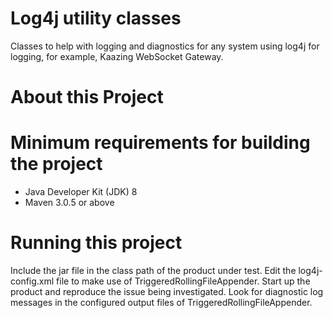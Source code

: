 # Log4j utility classes
Classes to help with logging and diagnostics for any system using log4j for logging, 
for example, Kaazing WebSocket Gateway.

# About this Project


# Minimum requirements for building the project
* Java Developer Kit (JDK) 8 
* Maven 3.0.5 or above

# Running this project
Include the jar file in the class path of the product under test.
Edit the log4j-config.xml file to make use of TriggeredRollingFileAppender.
Start up the product and reproduce the issue being investigated.
Look for diagnostic log messages in the configured output files of TriggeredRollingFileAppender.
